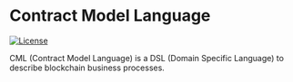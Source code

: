 # Contract Model Language

[![License](tps://img.shields.io/badge/license-MIT-green.svg)](https://github.com/edukera/cml-lang/blob/master/LICENSE)

CML (Contract Model Language) is a DSL (Domain Specific Language) to describe blockchain business processes.
